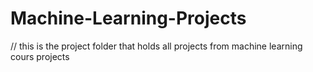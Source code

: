 # Machine-Learning-Projects

// this is the project folder that holds all projects from machine learning cours projects
